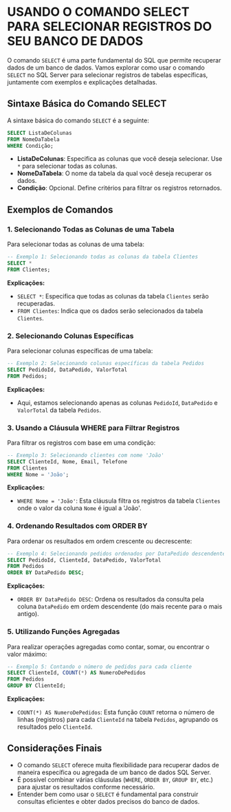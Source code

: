 # USANDO O COMANDO SELECT PARA SELECIONAR REGISTROS DO SEU BANCO DE DADOS
O comando `SELECT` é uma parte fundamental do SQL que permite recuperar dados de um banco de dados. Vamos explorar como usar o comando `SELECT` no SQL Server para selecionar registros de tabelas específicas, juntamente com exemplos e explicações detalhadas.

## Sintaxe Básica do Comando SELECT
A sintaxe básica do comando `SELECT` é a seguinte:

```sql
SELECT ListaDeColunas
FROM NomeDaTabela
WHERE Condição;
```

- **ListaDeColunas**: Especifica as colunas que você deseja selecionar. Use `*` para selecionar todas as colunas.
- **NomeDaTabela**: O nome da tabela da qual você deseja recuperar os dados.
- **Condição**: Opcional. Define critérios para filtrar os registros retornados.

## Exemplos de Comandos
### 1. Selecionando Todas as Colunas de uma Tabela
Para selecionar todas as colunas de uma tabela:

```sql
-- Exemplo 1: Selecionando todas as colunas da tabela Clientes
SELECT *
FROM Clientes;
```

**Explicações:**
- `SELECT *`: Especifica que todas as colunas da tabela `Clientes` serão recuperadas.
- `FROM Clientes`: Indica que os dados serão selecionados da tabela `Clientes`.

### 2. Selecionando Colunas Específicas
Para selecionar colunas específicas de uma tabela:

```sql
-- Exemplo 2: Selecionando colunas específicas da tabela Pedidos
SELECT PedidoId, DataPedido, ValorTotal
FROM Pedidos;
```

**Explicações:**
- Aqui, estamos selecionando apenas as colunas `PedidoId`, `DataPedido` e `ValorTotal` da tabela `Pedidos`.

### 3. Usando a Cláusula WHERE para Filtrar Registros
Para filtrar os registros com base em uma condição:

```sql
-- Exemplo 3: Selecionando clientes com nome 'João'
SELECT ClienteId, Nome, Email, Telefone
FROM Clientes
WHERE Nome = 'João';
```

**Explicações:**
- `WHERE Nome = 'João'`: Esta cláusula filtra os registros da tabela `Clientes` onde o valor da coluna `Nome` é igual a 'João'.

### 4. Ordenando Resultados com ORDER BY
Para ordenar os resultados em ordem crescente ou decrescente:

```sql
-- Exemplo 4: Selecionando pedidos ordenados por DataPedido descendente
SELECT PedidoId, ClienteId, DataPedido, ValorTotal
FROM Pedidos
ORDER BY DataPedido DESC;
```

**Explicações:**
- `ORDER BY DataPedido DESC`: Ordena os resultados da consulta pela coluna `DataPedido` em ordem descendente (do mais recente para o mais antigo).

### 5. Utilizando Funções Agregadas
Para realizar operações agregadas como contar, somar, ou encontrar o valor máximo:

```sql
-- Exemplo 5: Contando o número de pedidos para cada cliente
SELECT ClienteId, COUNT(*) AS NumeroDePedidos
FROM Pedidos
GROUP BY ClienteId;
```

**Explicações:**
- `COUNT(*) AS NumeroDePedidos`: Esta função `COUNT` retorna o número de linhas (registros) para cada `ClienteId` na tabela `Pedidos`, agrupando os resultados pelo `ClienteId`.

## Considerações Finais
- O comando `SELECT` oferece muita flexibilidade para recuperar dados de maneira específica ou agregada de um banco de dados SQL Server.
- É possível combinar várias cláusulas (`WHERE`, `ORDER BY`, `GROUP BY`, etc.) para ajustar os resultados conforme necessário.
- Entender bem como usar o `SELECT` é fundamental para construir consultas eficientes e obter dados precisos do banco de dados.

